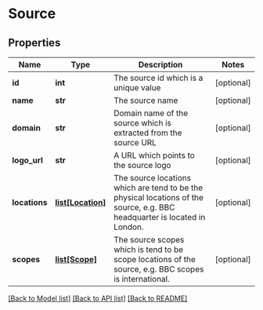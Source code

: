 # Source

## Properties
Name | Type | Description | Notes
------------ | ------------- | ------------- | -------------
**id** | **int** | The source id which is a unique value | [optional] 
**name** | **str** | The source name | [optional] 
**domain** | **str** | Domain name of the source which is extracted from the source URL | [optional] 
**logo_url** | **str** | A URL which points to the source logo | [optional] 
**locations** | [**list[Location]**](Location.md) | The source locations which are tend to be the physical locations of the source, e.g. BBC headquarter is located in London. | [optional] 
**scopes** | [**list[Scope]**](Scope.md) | The source scopes which is tend to be scope locations of the source, e.g. BBC scopes is international.  | [optional] 

[[Back to Model list]](../README.rst#documentation-for-models) [[Back to API list]](../README.rst#documentation-for-api-endpoints) [[Back to README]](../README.rst)


